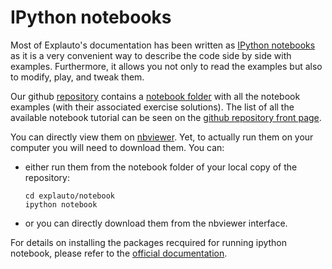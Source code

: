 # IPython notebooks

Most of Explauto\'s documentation has been written as [IPython
notebooks](http://ipython.org/notebook.html) as it is a very convenient
way to describe the code side by side with examples. Furthermore, it
allows you not only to read the examples but also to modify, play, and
tweak them.

Our github [repository](https://github.com/flowersteam/explauto)
contains a [notebook
folder](https://github.com/flowersteam/explauto/tree/master/notebook)
with all the notebook examples (with their associated exercise
solutions). The list of all the available notebook tutorial can be seen
on the [github repository front
page](https://github.com/flowersteam/explauto#tutorials).

You can directly view them on
[nbviewer](http://nbviewer.ipython.org/github/flowersteam/explauto/tree/master/notebook/).
Yet, to actually run them on your computer you will need to download
them. You can:

-   either run them from the notebook folder of your local copy of the
    repository:

        cd explauto/notebook
        ipython notebook

-   or you can directly download them from the nbviewer interface.

For details on installing the packages recquired for running ipython
notebook, please refer to the [official
documentation](http://ipython.org/notebook.html).
